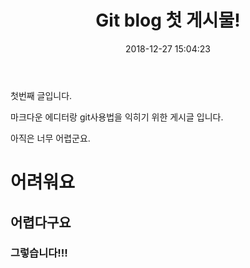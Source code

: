 ﻿---
title:  "Git blog 첫 게시물!"
date:   2018-12-27 15:04:23
categories: [Practice]
tags: [practice]
---
첫번째 글입니다.

마크다운 에디터랑 git사용법을 익히기 위한 게시글 입니다.

아직은 너무 어렵군요.

# 어려워요

## 어렵다구요

### 그렇습니다!!!
